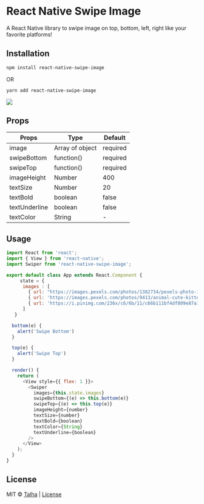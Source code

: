 # React Native Swipe Image

A React Native library to swipe image on top, bottom, left, right like your favorite platforms!

## Installation

```bash
npm install react-native-swipe-image
```
OR

```bash
yarn add react-native-swipe-image
```

![](https://media.giphy.com/media/JTIYENN2XFepCE0g9n/giphy.gif)


## Props


| Props | Type | Default |
| --- | --- | --- |
| image | Array of object | required |
| swipeBottom | function() | required |
| swipeTop | function() | required |
| imageHeight | Number | 400 |
| textSize | Number | 20 |
| textBold | boolean | false |
| textUnderline | boolean | false |
| textColor | String | - |


## Usage

```javaScript
import React from 'react';
import { View } from 'react-native';
import Swiper from 'react-native-swipe-image';

export default class App extends React.Component {
     state = {
      images : [
        { url: "https://images.pexels.com/photos/1382734/pexels-photo-1382734.jpeg?auto=compress&cs=tinysrgb&dpr=1&w=500", name:"shakira" },
        { url: 'https://images.pexels.com/photos/9413/animal-cute-kitten-cat.jpg?cs=srgb&dl=adorable-animal-cat-9413.jpg&fm=jpg', name: "cat" },
        { url: 'https://i.pinimg.com/236x/c6/6b/11/c66b111bf4df809e87a1208f75d2788b.jpg', name: "baby" }
      ]
   }

  bottom(e) {
    alert('Swipe Bottom')
  }

  top(e) {
    alert('Swipe Top')
  }

  render() {
    return (
      <View style={{ flex: 1 }}>
        <Swiper
          images={this.state.images}
          swipeBottom={(e) => this.bottom(e)}
          swipeTop={(e) => this.top(e)}
          imageHeight={number}
          textSize={number}
          textBold={boolean}
          textColor={String}
          textUnderline={boolean}
        />
      </View>
    );
  }
}
```
## License
MIT © [Talha](https://github.com/Talha-Jawed) |
[License](https://choosealicense.com/licenses/mit/) 
